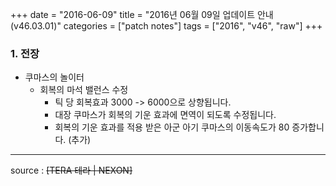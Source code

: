 +++
date = "2016-06-09"
title = "2016년 06월 09일 업데이트 안내 (v46.03.01)"
categories = ["patch notes"]
tags = ["2016", "v46", "raw"]
+++

### 1. 전장
- 쿠마스의 놀이터
  - 회복의 마석 밸런스 수정
    - 틱 당 회복효과 3000 -> 6000으로 상향됩니다.
    - 대장 쿠마스가 회복의 기운 효과에 면역이 되도록 수정됩니다.
    - 회복의 기운 효과를 적용 받은 아군 아기 쿠마스의 이동속도가 80 증가합니다. (추가) 

----

source : ~~[TERA 테라 | NEXON]~~